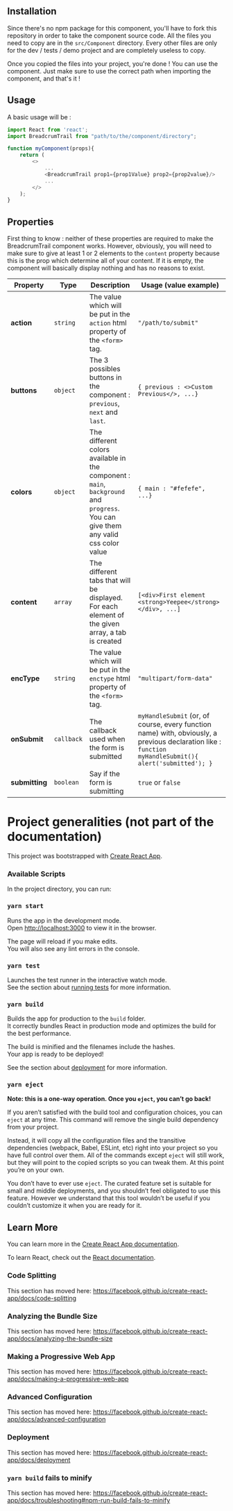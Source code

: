 ## Installation

Since there's no npm package for this component, you'll have to fork this repository in order to take the component source code.
All the files you need to copy are in the `src/Component` directory. Every other files are only for the dev / tests / demo project and are completely useless to copy.

Once you copied the files into your project, you're done ! You can use the component. Just make sure to use the correct path when importing the component, and that's it !

## Usage

A basic usage will be : 
```javascript
import React from 'react';
import BreadcrumTrail from "path/to/the/component/directory";

function myComponent(props){
    return (
        <>
            ...
            <BreadcrumTrail prop1={prop1Value} prop2={prop2value}/>
            ...
        </>
    );
}
```

## Properties

First thing to know : neither of these properties are required to make the BreadcrumTrail component works.
However, obviously, you will need to make sure to give at least 1 or 2 elements to the `content` property because this is the prop which determine all of your content.
If it is empty, the component will basically display nothing and has no reasons to exist. 

Property | Type | Description | Usage (value example)
--- | --- | --- | ---
**action** | `string` | The value which will be put in the `action` html property of the `<form>` tag. | `"/path/to/submit"`
**buttons** | `object` | The 3 possibles buttons in the component : `previous`, `next` and `last`. | `{ previous : <>Custom Previous</>, ...}`
**colors** | `object` | The different colors available in the component : `main`, `background` and `progress`. You can give them any valid css color value | `{ main : "#fefefe", ...}`
**content** | `array` | The different tabs that will be displayed. For each element of the given array, a tab is created | `[<div>First element <strong>Yeepee</strong></div>, ...]`
**encType** | `string` | The value which will be put in the `enctype` html property of the `<form>` tag. | `"multipart/form-data"`
**onSubmit** | `callback` | The callback used when the form is submitted | `myHandleSubmit` (or, of course, every function name) with, obviously, a previous declaration like : `function myHandleSubmit(){ alert('submitted'); }`
**submitting** | `boolean` | Say if the form is submitting | `true` or `false`

# Project generalities (not part of the documentation)

This project was bootstrapped with [Create React App](https://github.com/facebook/create-react-app).

### Available Scripts

In the project directory, you can run:

### `yarn start`

Runs the app in the development mode.<br />
Open [http://localhost:3000](http://localhost:3000) to view it in the browser.

The page will reload if you make edits.<br />
You will also see any lint errors in the console.

### `yarn test`

Launches the test runner in the interactive watch mode.<br />
See the section about [running tests](https://facebook.github.io/create-react-app/docs/running-tests) for more information.

### `yarn build`

Builds the app for production to the `build` folder.<br />
It correctly bundles React in production mode and optimizes the build for the best performance.

The build is minified and the filenames include the hashes.<br />
Your app is ready to be deployed!

See the section about [deployment](https://facebook.github.io/create-react-app/docs/deployment) for more information.

### `yarn eject`

**Note: this is a one-way operation. Once you `eject`, you can’t go back!**

If you aren’t satisfied with the build tool and configuration choices, you can `eject` at any time. This command will remove the single build dependency from your project.

Instead, it will copy all the configuration files and the transitive dependencies (webpack, Babel, ESLint, etc) right into your project so you have full control over them. All of the commands except `eject` will still work, but they will point to the copied scripts so you can tweak them. At this point you’re on your own.

You don’t have to ever use `eject`. The curated feature set is suitable for small and middle deployments, and you shouldn’t feel obligated to use this feature. However we understand that this tool wouldn’t be useful if you couldn’t customize it when you are ready for it.

## Learn More

You can learn more in the [Create React App documentation](https://facebook.github.io/create-react-app/docs/getting-started).

To learn React, check out the [React documentation](https://reactjs.org/).

### Code Splitting

This section has moved here: https://facebook.github.io/create-react-app/docs/code-splitting

### Analyzing the Bundle Size

This section has moved here: https://facebook.github.io/create-react-app/docs/analyzing-the-bundle-size

### Making a Progressive Web App

This section has moved here: https://facebook.github.io/create-react-app/docs/making-a-progressive-web-app

### Advanced Configuration

This section has moved here: https://facebook.github.io/create-react-app/docs/advanced-configuration

### Deployment

This section has moved here: https://facebook.github.io/create-react-app/docs/deployment

### `yarn build` fails to minify

This section has moved here: https://facebook.github.io/create-react-app/docs/troubleshooting#npm-run-build-fails-to-minify
